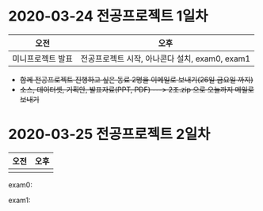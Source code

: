 # 2020-03-24 전공프로젝트 1일차

|       오전        |                      오후                      |
| :---------------: | :--------------------------------------------: |
| 미니프로젝트 발표 | 전공프로젝트 시작, 아나콘다 설치, exam0, exam1 |

- ~~함께 전공프로젝트 진행하고 싶은 동료 2명을 이메일로 보내기(26일 금요일 까지)~~
- ~~소스, 데이터셋, 기획안, 발표자료(PPT, PDF) ---> 2조.zip 으로 오늘까지 메일로 보내기~~



# 2020-03-25 전공프로젝트 2일차

| 오전 | 오후 |
| :--: | :--: |
|      |      |

exam0: 

exam1: 